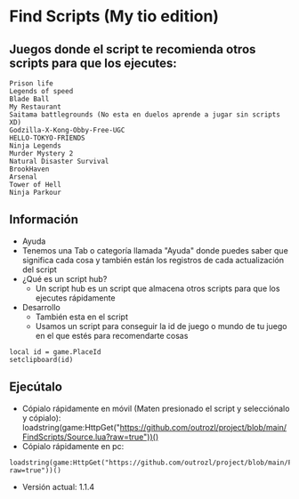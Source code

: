 # Find Scripts (My tio edition)

## Juegos donde el script te recomienda otros scripts para que los ejecutes:
```Blox Fruits
Prison life
Legends of speed
Blade Ball
My Restaurant
Saitama battlegrounds (No esta en duelos aprende a jugar sin scripts XD)
Godzilla-X-Kong-Obby-Free-UGC
HELLO-TOKYO-FRIENDS
Ninja Legends
Murder Mystery 2
Natural Disaster Survival
BrookHaven
Arsenal
Tower of Hell
Ninja Parkour
```
## Información
- Ayuda
 - Tenemos una Tab o categoría llamada "Ayuda" donde puedes saber que significa cada cosa y también están los registros de cada actualización del script
- ¿Qué es un script hub?
  - Un script hub es un script que almacena otros scripts para que los ejecutes rápidamente
- Desarrollo
  - También esta en el script
  - Usamos un script para conseguir la id de juego o mundo de tu juego en el que estés para recomendarte cosas
```
local id = game.PlaceId
setclipboard(id)
```
## Ejecútalo
 - Cópialo rápidamente en móvil (Maten presionado el script y selecciónalo y cópialo):
loadstring(game:HttpGet("https://github.com/outrozl/project/blob/main/FindScripts/Source.lua?raw=true"))()
 - Cópialo rápidamente en pc:
```
loadstring(game:HttpGet("https://github.com/outrozl/project/blob/main/FindScripts/Source.lua?raw=true"))()
```
- Versión actual: 1.1.4
